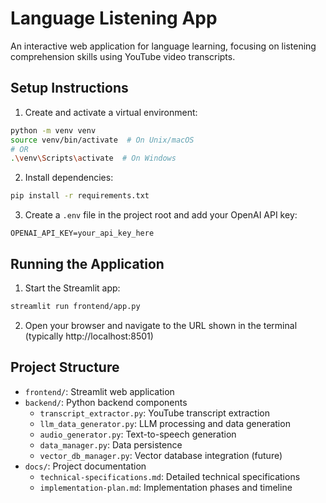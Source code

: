# Language Listening App

An interactive web application for language learning, focusing on listening comprehension skills using YouTube video transcripts.

## Setup Instructions

1. Create and activate a virtual environment:
```bash
python -m venv venv
source venv/bin/activate  # On Unix/macOS
# OR
.\venv\Scripts\activate  # On Windows
```

2. Install dependencies:
```bash
pip install -r requirements.txt
```

3. Create a `.env` file in the project root and add your OpenAI API key:
```
OPENAI_API_KEY=your_api_key_here
```

## Running the Application

1. Start the Streamlit app:
```bash
streamlit run frontend/app.py
```

2. Open your browser and navigate to the URL shown in the terminal (typically http://localhost:8501)

## Project Structure

- `frontend/`: Streamlit web application
- `backend/`: Python backend components
  - `transcript_extractor.py`: YouTube transcript extraction
  - `llm_data_generator.py`: LLM processing and data generation
  - `audio_generator.py`: Text-to-speech generation
  - `data_manager.py`: Data persistence
  - `vector_db_manager.py`: Vector database integration (future)
- `docs/`: Project documentation
  - `technical-specifications.md`: Detailed technical specifications
  - `implementation-plan.md`: Implementation phases and timeline 
